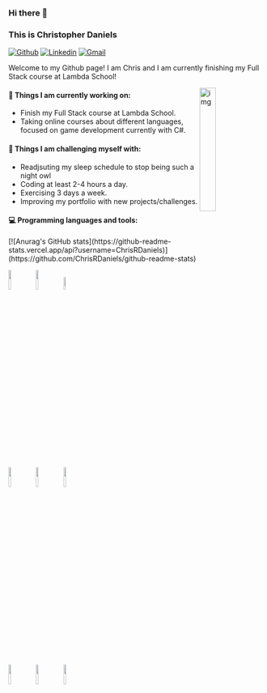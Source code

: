 ### Hi there 👋 
### This is Christopher Daniels

[![Github](https://img.shields.io/badge/-Github-000?style=flat&logo=Github&logoColor=white)](https://github.com/ChrisRDaniels)
[![Linkedin](https://img.shields.io/badge/-LinkedIn-blue?style=flat&logo=Linkedin&logoColor=white)](https://www.linkedin.com/in/chrisrdaniels/)
[![Gmail](https://img.shields.io/badge/-Gmail-c14438?style=flat&logo=Gmail&logoColor=white)](mailto:https://www.linkedin.com/in/chrisrdaniels/)

Welcome to my Github page! I am Chris and I am currently finishing my Full Stack course at Lambda School!  

<img align="right" alt="img" src="https://ca.slack-edge.com/ESZCHB482-W012BRME24W-645f64cb5c9a-512" width="25%" height="auto" />


#### 🌱 Things I am currently working on: 
- Finish my Full Stack course at Lambda School.
- Taking online courses about different languages, focused on game development currently with C#.


#### :muscle: Things I am challenging myself with:
- Readjsuting my sleep schedule to stop being such a night owl
- Coding at least 2-4 hours a day.
- Exercising 3 days a week.
- Improving my portfolio with new projects/challenges.

#### :computer: Programming languages and tools: 
<p>
[![Anurag's GitHub stats](https://github-readme-stats.vercel.app/api?username=ChrisRDaniels)](https://github.com/ChrisRDaniels/github-readme-stats)

<code><img width="10%" src="https://www.vectorlogo.zone/logos/postgresql/postgresql-ar21.svg"></code>
<code><img width="10%" src="https://www.vectorlogo.zone/logos/python/python-ar21.svg"></code>
<code><img width="8%" src="https://www.vectorlogo.zone/logos/reactjs/reactjs-ar21.svg"></code>
<br />
<code><img width="10%" src="https://www.vectorlogo.zone/logos/javascript/javascript-ar21.svg"></code>
<code><img width="10%" src="https://www.vectorlogo.zone/logos/nodejs/nodejs-ar21.svg"></code>
<code><img width="10%" src="https://res.cloudinary.com/practicaldev/image/fetch/s--bPfLa2SA--/c_imagga_scale,f_auto,fl_progressive,h_900,q_auto,w_1600/https://dev-to-uploads.s3.amazonaws.com/i/7qjjeinaev4703fiurwh.png"></code>
<br />
<code><img width="10%" src="https://redux.js.org/img/redux-logo-landscape.png"></code>
<code><img width="10%" src="https://yeisonpx.com/wp-content/uploads/2020/10/csharp_api.jpg"></code>
<code><img width="10%" src="https://www.vectorlogo.zone/logos/mongodb/mongodb-ar21.svg"></code>
</p>
